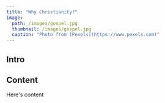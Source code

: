 ```yaml
---
title: "Why Christianity?"
image: 
  path: /images/gospel.jpg
  thumbnail: /images/gospel.jpg
  caption: "Photo from [Pexels](https://www.pexels.com)"
---
```


## Intro

## Content
Here's content
